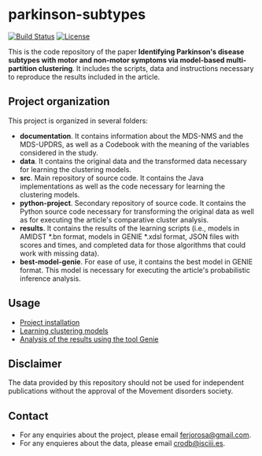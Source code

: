 # parkinson-subtypes
[![Build Status](https://app.travis-ci.com/ferjorosa/parkinson-subtypes.svg?branch=main)](https://app.travis-ci.com/ferjorosa/parkinson-subtypes) [![License](https://img.shields.io/badge/License-Apache%202.0-blue.svg)](https://opensource.org/licenses/Apache-2.0)

This is the code repository of the paper **Identifying Parkinson's disease subtypes with motor and non-motor symptoms via model-based multi-partition clustering**. It includes the scripts, data and instructions necessary to reproduce the results included in the article. 

## Project organization
This project is organized in several folders:

* **documentation**. It contains information about the MDS-NMS and the MDS-UPDRS, as well as a Codebook with the meaning of the variables considered in the study.
* **data**. It contains the original data and the transformed data necessary for learning the clustering models.
* **src**. Main repository of source code. It contains the Java implementations as well as the code necessary for learning the clustering models.
* **python-project**. Secondary repository of source code. It contains the Python source code necessary for transforming the original data as well as for executing the article's comparative cluster analysis.
* **results**. It contains the results of the learning scripts (i.e., models in AMIDST *.bn format, models in GENIE *.xdsl format, JSON files with scores and times, and completed data for those algorithms that could work with missing data).
* **best-model-genie**. For ease of use, it contains the best model in GENIE format. This model is necessary for executing the article's probabilistic inference analysis.

## Usage
* [Project installation](https://github.com/ferjorosa/parkinson-subtypes/wiki)
* [Learning clustering models](https://github.com/ferjorosa/parkinson-subtypes/wiki/Learn-clustering-models)
* [Analysis of the results using the tool Genie](https://github.com/ferjorosa/parkinson-subtypes/wiki/Analysis-with-Genie)

## Disclaimer
The data provided by this repository should not be used for independent publications without the approval of the Movement disorders society. 

## Contact
* For any enquiries about the project, please email [ferjorosa@gmail.com](mailto:ferjorosa@gmail.com).
* For any enquieres about the data, please email [crodb@isciii.es](mailto:crodb@isciii.es).
